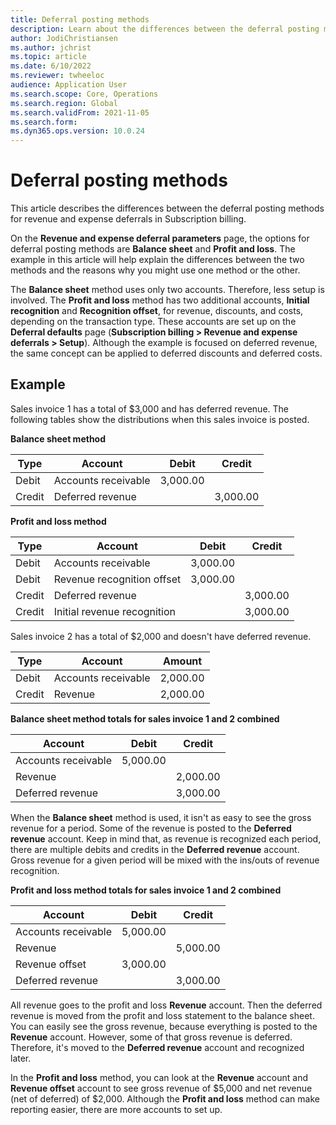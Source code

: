```yaml
---
title: Deferral posting methods
description: Learn about the differences between the deferral posting methods for revenue and expense deferrals in Subscription billing.
author: JodiChristiansen
ms.author: jchrist
ms.topic: article
ms.date: 6/10/2022
ms.reviewer: twheeloc 
audience: Application User
ms.search.scope: Core, Operations
ms.search.region: Global
ms.search.validFrom: 2021-11-05
ms.search.form: 
ms.dyn365.ops.version: 10.0.24
---
```


# Deferral posting methods

This article describes the differences between the deferral posting methods for revenue and expense deferrals in Subscription billing.

On the **Revenue and expense deferral parameters** page, the options for deferral posting methods are **Balance sheet** and **Profit and loss**. The example in this article will help explain the differences between the two methods and the reasons why you might use one method or the other.

The **Balance sheet** method uses only two accounts. Therefore, less setup is involved. The **Profit and loss** method has two additional accounts, **Initial recognition** and **Recognition offset**, for revenue, discounts, and costs, depending on the transaction type. These accounts are set up on the **Deferral defaults** page (**Subscription billing \> Revenue and expense deferrals \> Setup**). Although the example is focused on deferred revenue, the same concept can be applied to deferred discounts and deferred costs.

## Example

Sales invoice 1 has a total of $3,000 and has deferred revenue. The following tables show the distributions when this sales invoice is posted.

**Balance sheet method**

| Type | Account | Debit | Credit|
|---|---|---|---|
| Debit | Accounts receivable | 3,000.00 | |
| Credit | Deferred revenue | | 3,000.00 |

**Profit and loss method**

| Type | Account | Debit | Credit |
|---|---|---|---|
| Debit | Accounts receivable | 3,000.00 | |
| Debit | Revenue recognition offset | 3,000.00 | |
| Credit | Deferred revenue | | 3,000.00 |
| Credit | Initial revenue recognition | | 3,000.00 |

Sales invoice 2 has a total of $2,000 and doesn't have deferred revenue.

| Type | Account | Amount |
|---|---|---|
| Debit | Accounts receivable | 2,000.00 |
| Credit | Revenue | 2,000.00 |

**Balance sheet method totals for sales invoice 1 and 2 combined**

| Account | Debit | Credit |
|---|---|---|
| Accounts receivable | 5,000.00 | |
| Revenue | | 2,000.00 |
| Deferred revenue | | 3,000.00 |

When the **Balance sheet** method is used, it isn't as easy to see the gross revenue for a period. Some of the revenue is posted to the **Deferred revenue** account. Keep in mind that, as revenue is recognized each period, there are multiple debits and credits in the **Deferred revenue** account. Gross revenue for a given period will be mixed with the ins/outs of revenue recognition.

**Profit and loss method totals for sales invoice 1 and 2 combined**

| Account | Debit | Credit |
|---|---|---|
| Accounts receivable | 5,000.00 | |
| Revenue | | 5,000.00 |
| Revenue offset | 3,000.00 | |
| Deferred revenue | | 3,000.00 |

All revenue goes to the profit and loss **Revenue** account. Then the deferred revenue is moved from the profit and loss statement to the balance sheet. You can easily see the gross revenue, because everything is posted to the **Revenue** account. However, some of that gross revenue is deferred. Therefore, it's moved to the **Deferred revenue** account and recognized later.

In the **Profit and loss** method, you can look at the **Revenue** account and **Revenue offset** account to see gross revenue of $5,000 and net revenue (net of deferred) of $2,000. Although the **Profit and loss** method can make reporting easier, there are more accounts to set up.
